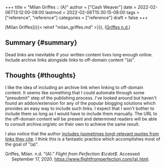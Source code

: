 +++
title = "Milan Griffes :: (A)"
author = ["Cash Weaver"]
date = 2022-02-06T13:12:00-08:00
lastmod = 2022-02-06T15:30:15-08:00
tags = ["reference", "reference"]
categories = ["reference"]
draft = false
+++

[Milan Griffes]({{< relref "milan_griffes.md" >}}), (<a href="#citeproc_bib_item_1">Griffes n.d.</a>)


## Summary {#summary}

Dead links are inevitable if your written content lives long enough online. Include archive links alongside links to off-domain content "(a)".


## Thoughts {#thoughts}

I like the idea of including an archive link when linking to off-domain content. It seems like something that I could automate through some "presubmit" step of the publishing process. I've looked around but haven't found an addon/extension for any of the popular blogging solutions which provides an easy way to include such links. I expect that I won't bother to include them so long as I would have to include them manually. The URL to the off-domain content will be present and determined readers will be able to consult archive.org/etc on their own to achieve the same result.

I also notice that the author [includes (sometimes long) relevant quotes from links they cite](https://www.flightfromperfection.com/the-best-explanation-of-modern-monetary-theory.html). I think this is a fantastic practice which accomplishes most of the goal of "(a)".

<style>.csl-entry{text-indent: -1.5em; margin-left: 1.5em;}</style><div class="csl-bib-body">
  <div class="csl-entry"><a id="citeproc_bib_item_1"></a>Griffes, Milan. n.d. “(A).” <i>Flight from Perfection $\cdot$</i>. Accessed September 17, 2020. <a href="https://www.flightfromperfection.com/(a).html">https://www.flightfromperfection.com/(a).html</a>.</div>
</div>
